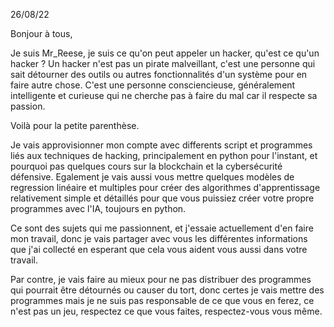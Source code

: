 26/08/22

Bonjour à tous,

Je suis Mr_Reese, je suis ce qu'on peut appeler un hacker, qu'est ce qu'un hacker ?
Un hacker n'est pas un pirate malveillant, c'est une personne qui sait détourner des outils ou autres fonctionnalités d'un système pour en faire autre chose.
C'est une personne consciencieuse, généralement intelligente et curieuse qui ne cherche pas à faire du mal car il respecte sa passion.

Voilà pour la petite parenthèse.

Je vais approvisionner mon compte avec differents script et programmes liés aux techniques de hacking, principalement en python pour l'instant, et pourquoi pas quelques cours sur la blockchain et la cybersécurité défensive.
Egalement je vais aussi vous mettre quelques modèles de regression linéaire et multiples pour créer des algorithmes d'apprentissage relativement simple et détaillés pour que vous puissiez créer votre propre programmes avec l'IA, toujours en python.

Ce sont des sujets qui me passionnent, et j'essaie actuellement d'en faire mon travail, donc je vais partager avec vous les différentes informations que j'ai collecté en esperant que cela vous aident vous aussi dans votre travail.

Par contre, je vais faire au mieux pour ne pas distribuer des programmes qui pourrait être détournés ou causer du tort, donc certes je vais mettre des programmes mais je ne suis pas responsable de ce que vous en ferez, ce n'est pas un jeu, respectez ce que vous faites, respectez-vous vous même.

